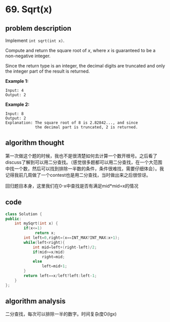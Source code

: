 # 69. Sqrt\(x\)

## problem description

Implement `int sqrt(int x)`.

Compute and return the square root of _x_, where _x_ is guaranteed to be a non-negative integer.

Since the return type is an integer, the decimal digits are truncated and only the integer part of the result is returned.

**Example 1:**

```text
Input: 4
Output: 2
```

**Example 2:**

```text
Input: 8
Output: 2
Explanation: The square root of 8 is 2.82842..., and since 
             the decimal part is truncated, 2 is returned.
```

## algorithm thought

第一次做这个题的时候，我也不是很清楚如何去计算一个数开根号。之后看了discuss了解到可以用二分查找。（感觉很多题都可以用二分查找，在一个大范围中找一个数，然后可以找到排除一半数的条件，条件很难找，需要仔细体会）。我记得我前几周做了一个contest也是用二分查找，当时做出来之后很惊讶。

回归题目本身，这里我们在0-x中查找是否有满足mid\*mid=x的情况

## code

```cpp
class Solution {
public:
    int mySqrt(int x) {
        if(x<=1)
             return x;
        int left=0,right=(x==INT_MAX?INT_MAX:x+1);
        while(left<right){
            int mid=left+(right-left)/2;
            if(mid>=x/mid)
                right=mid;
            else
                left=mid+1;
        }
        return left==x/left?left:left-1;
    }
};
```

## algorithm analysis

二分查找，每次可以排除一半的数字。时间复杂度O\(lgx\)

